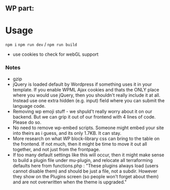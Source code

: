 ## WP part:



# Usage
`npm i`
`npm run dev` / `npm run build`



- use cookies to check for webGL support


### Notes
- gzip
- jQuery is loaded default by Wordpress if something uses it in your template. If you enable WPML Ajax cookies and thats the ONLY place where you would use jQuery, then you shouldn't really include it at all. Instead use one extra hidden (e.g. input) field where you can submit the language code.
- Removing wp emoji stuff - we shpuld't really worry about it on our backend. But we can grip it out of our frontend with 4 lines of code. Please do so.
- No need to remove wp-embed scripts. Someone might embed your site into theirs as i guess, and its only 1.7KB. It can stay.
- More research on what WP block-library css can bring to the table on the frontend. If not much, then it might be time to move it out all together, and not just from the frontpage.
- If too many default settings like this will occur, then it might make sense to build a plugin file under mu-plugin, and relocate all terraforming defaults here from functions.php :
"These plugins always load (users cannot disable them) and should be just a file, not a subdir. However they show on the Plugins screen (so people won't forget about them) and are not overwritten when the theme is upgraded." 
